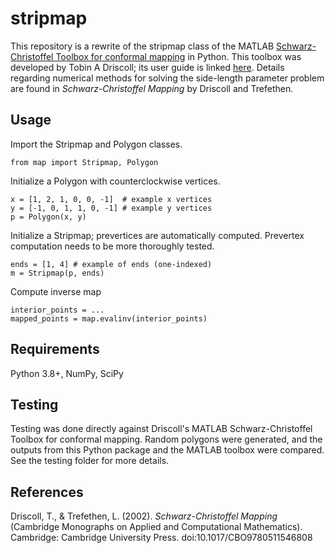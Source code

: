 # stripmap 

This repository is a rewrite of the stripmap class of the MATLAB [Schwarz-Christoffel Toolbox for conformal mapping](https://github.com/tobydriscoll/sc-toolbox) in Python. This toolbox was developed by Tobin A Driscoll; its user guide is linked [here](https://tobydriscoll.net/project/sc-toolbox/guide.pdf). Details regarding numerical methods for solving the side-length parameter problem are found in *Schwarz-Christoffel Mapping* by Driscoll and Trefethen. 

## Usage
Import the Stripmap and Polygon classes.
```
from map import Stripmap, Polygon
```


Initialize a Polygon with counterclockwise vertices.
```
x = [1, 2, 1, 0, 0, -1]  # example x vertices
y = [-1, 0, 1, 1, 0, -1] # example y vertices
p = Polygon(x, y)
```

Initialize a Stripmap; prevertices are automatically computed. Prevertex computation needs to be more thoroughly tested.
```
ends = [1, 4] # example of ends (one-indexed)
m = Stripmap(p, ends)
```

Compute inverse map
```
interior_points = ...
mapped_points = map.evalinv(interior_points)
```

## Requirements

Python 3.8+, NumPy, SciPy

## Testing

Testing was done directly against Driscoll's MATLAB Schwarz-Christoffel Toolbox for conformal mapping. 
Random polygons were generated, and the outputs from this Python package and the MATLAB toolbox were compared.
See the testing folder for more details. 

## References 

Driscoll, T., & Trefethen, L. (2002). *Schwarz-Christoffel Mapping* (Cambridge Monographs on Applied and Computational Mathematics). Cambridge: Cambridge University Press. doi:10.1017/CBO9780511546808
